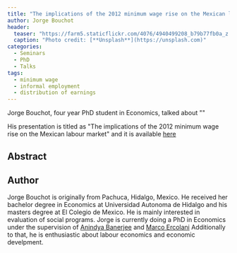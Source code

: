 ```yaml
---
title: "The implications of the 2012 minimum wage rise on the Mexican labour market"
author: Jorge Bouchot
header:
  teaser: "https://farm5.staticflickr.com/4076/4940499208_b79b77fb0a_z.jpg"
  caption: "Photo credit: [**Unsplash**](https://unsplash.com)"
categories:
  - Seminars
  - PhD
  - Talks
tags:
  - minimum wage
  - informal employment
  - distribution of earnings
---
```


Jorge Bouchot, four year PhD student in Economics,
talked about ""

His presentation is titled as "The implications of the 2012 minimum wage rise on the Mexican labour market"
and it is available [here](https://github.com/MexicanSocietyUoB/seminars/blob/master/assets/slides/~/slides.pdf)


## Abstract


## Author

Jorge Bouchot is originally from Pachuca, Hidalgo, Mexico.
He received her bachelor degree in Economics at Universidad Autonoma de Hidalgo
and his masters degree at El Colegio de Mexico. He is mainly interested in
evaluation of social programs. Jorge is currently doing a PhD in Economics
under the supervision of
[Anindya Banerjee](https://www.birmingham.ac.uk/staff/profiles/business/banerjee-anindya.aspx)
and [Marco Ercolani](https://www.birmingham.ac.uk/staff/profiles/business/ercolani-marco.aspx)
Additionally to that, he is enthusiastic about labour economics and economic develpment.
